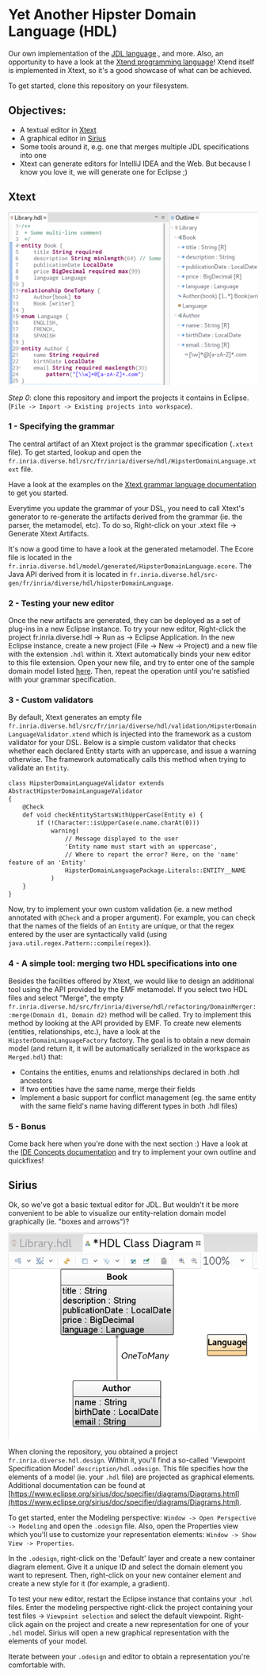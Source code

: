 # Yet Another Hipster Domain Language (HDL)

Our own implementation of the [JDL language](https://jhipster.github.io/jhipster-uml/#jdl)., and more. Also, an opportunity to have a look at the [Xtend programming language](http://xtend-lang.org/)! Xtend itself is implemented in Xtext, so it's a good showcase of what can be achieved.

To get started, clone this repository on your filesystem.

## Objectives:
- A textual editor in [Xtext](http://www.eclipse.org/Xtext/)
- A graphical editor in [Sirius](https://eclipse.org/sirius/)
- Some tools around it, e.g. one that merges multiple JDL specifications into one
- Xtext can generate editors for IntelliJ IDEA and the Web. But because I know you love it, we will generate one for Eclipse ;)

## Xtext

![screen1](hdl.png)

*Step 0*: clone this repository and import the projects it contains in Eclipse. (`File -> Import -> Existing projects into workspace`).

### 1 - Specifying the grammar
The central artifact of an Xtext project is the grammar specification (`.xtext` file). To get started, lookup and open the `fr.inria.diverse.hdl/src/fr/inria/diverse/hdl/HipsterDomainLanguage.xtext` file.

Have a look at the examples on the [Xtext grammar language documentation](http://www.eclipse.org/Xtext/documentation/301_grammarlanguage.html) to get you started.

Everytime you update the grammar of your DSL, you need to call Xtext's generator to re-generate the artifacts derived from the grammar (ie. the parser, the metamodel, etc). To do so, Right-click on your .xtext file -> Generate Xtext Artifacts.

It's now a good time to have a look at the generated metamodel. The Ecore file is located in the `fr.inria.diverse.hdl/model/generated/HipsterDomainLanguage.ecore`. The Java API derived from it is located in `fr.inria.diverse.hdl/src-gen/fr/inria/diverse/hdl/hipsterDomainLanguage`.

### 2 - Testing your new editor
Once the new artifacts are generated, they can be deployed as a set of plug-ins in a new Eclipse instance. To try your new editor, Right-click the project fr.inria.diverse.hdl -> Run as -> Eclipse Application. In the new Eclipse instance, create a new project (File  -> New -> Project) and a new file with the extension `.hdl` within it. Xtext automatically binds your new editor to this file extension. Open your new file, and try to enter one of the sample domain model listed [here](http://jhipster.github.io/jhipster_uml.html#jdl). Then, repeat the operation until you're satisfied with your grammar specification.

### 3 - Custom validators
By default, Xtext generates an empty file `fr.inria.diverse.hdl/src/fr/inria/diverse/hdl/validation/HipsterDomainLanguageValidator.xtend` which is injected into the framework as a custom validator for your DSL. Below is a simple custom validator that checks whether each declared Entity starts with an uppercase, and issue a warning otherwise. The framework automatically calls this method when trying to validate an `Entity`.

```
class HipsterDomainLanguageValidator extends AbstractHipsterDomainLanguageValidator
{
	@Check
	def void checkEntityStartsWithUpperCase(Entity e) {
		if (!Character::isUpperCase(e.name.charAt(0)))
			warning(
				// Message displayed to the user
				'Entity name must start with an uppercase',
				// Where to report the error? Here, on the 'name' feature of an 'Entity'
				HipsterDomainLanguagePackage.Literals::ENTITY__NAME
			)
	}
}
```

Now, try to implement your own custom validation (ie. a new method annotated with `@Check` and a proper argument). For example, you can check that the names of the fields of an `Entity` are unique, or that the regex entered by the user are syntactically valid (using `java.util.regex.Pattern::compile(regex)`).

### 4 - A simple tool: merging two HDL specifications into one
Besides the facilities offered by Xtext, we would like to design an additional tool using the API provided by the EMF metamodel. If you select two HDL files and select "Merge", the empty `fr.inria.diverse.hd/src/fr/inria/diverse/hdl/refactoring/DomainMerger::merge(Domain d1, Domain d2)` method will be called. Try to implement this method by looking at the API provided by EMF. To create new elements (entities, relationships, etc.), have a look at the `HipsterDomainLanguageFactory` factory. The goal is to obtain a new domain model (and return it, it will be automatically serialized in the workspace as `Merged.hdl`) that:

- Contains the entities, enums and relationships declared in both .hdl ancestors
- If two entities have the same name, merge their fields
- Implement a basic support for conflict management (eg. the same entity with the same field's name having different types in both .hdl files)

### 5 - Bonus
Come back here when you're done with the next section :) Have a look at the [IDE Concepts documentation](https://eclipse.org/Xtext/documentation/304_ide_concepts.html) and try to implement your own outline and quickfixes!

## Sirius
Ok, so we've got a basic textual editor for JDL. But wouldn't it be more convenient to be able to visualize our entity-relation domain model graphically (ie. "boxes and arrows")?

![screen2](sirius.png) 

When cloning the repository, you obtained a project `fr.inria.diverse.hdl.design`. Within it, you'll find a so-called 'Viewpoint Specification Model' `description/hdl.odesign`. This file specifies how the elements of a model (ie. your `.hdl` file) are projected as graphical elements. Additional documentation can be found at [https://www.eclipse.org/sirius/doc/specifier/diagrams/Diagrams.html](https://www.eclipse.org/sirius/doc/specifier/diagrams/Diagrams.html).

To get started, enter the Modeling perspective: `Window -> Open Perspective -> Modeling` and open the `.odesign` file. Also, open the Properties view which you'll use to customize your representation elements: `Window -> Show View -> Properties`.

In the `.odesign`, right-click on the 'Default' layer and create a new container diagram element. Give it a unique ID and select the domain element you want to represent. Then, right-click on your new container element and create a new style for it (for example, a gradient).

To test your new editor, restart the Eclipse instance that contains your `.hdl` files. Enter the modeling perspective right-click the project containing your test files -> `Viewpoint selection` and select the default viewpoint. Right-click again on the project and create a new representation for one of your `.hdl` model. Sirius will open a new graphical representation with the elements of your model.

Iterate between your `.odesign` and editor to obtain a representation you're comfortable with.
